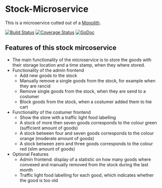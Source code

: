 # Stock-Microservice
This is a microservice cutted out of a [Monolith](https://gitlab.com/matthiasstock/monolith).

[![Build Status](https://travis-ci.org/genofire/hs_master-kss-monolith.svg?branch=master)](https://travis-ci.org/genofire/hs_master-kss-monolith)  [![Coverage Status](https://coveralls.io/repos/github/genofire/hs_master-kss-monolith/badge.svg?branch=master)](https://coveralls.io/github/genofire/hs_master-kss-monolith?branch=master) [![GoDoc](https://godoc.org/github.com/genofire/hs_master-kss-monolith?status.svg)](https://godoc.org/github.com/genofire/hs_master-kss-monolith)

## Features of this stock mircoservice
* The main functionality of the microservice is to store the goods with their storage location and a time stamp, when they where stored.
* Functionality of the admin frontend
  * Add new goods to the stock
  * Manually remove a single goods from the stock, for example when they are rancid
  * Remove single goods from the stock, when they are send to a costumer
  * Block goods from the stock, when a costumer added them to hie cart
* Functionality of the costumer frontend
  * Show the store with a traffic light food labelling
  * A stock of more then seven goods corresponds to the colour green (sufficient amount of goods)
  * A stock between four and seven goods corresponds to the colour orange (moderate amount of goods)
  * A stock between zero and three goods corresponds to the colour red (slim amount of goods)
* Optional Features
  * Admin frontend: display of a statistic on how many goods where convexed and manually removed from the stock during the last month
  * Traffic light food labelling for each good, which indicates whether the good is too old
